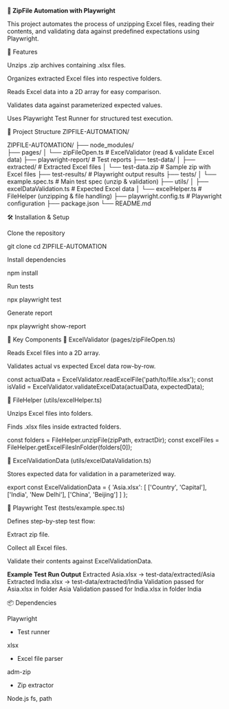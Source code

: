 **📂 ZipFile Automation with Playwright**

This project automates the process of unzipping Excel files, reading their contents, and validating data against predefined expectations using Playwright.

🚀 Features

Unzips .zip archives containing .xlsx files.

Organizes extracted Excel files into respective folders.

Reads Excel data into a 2D array for easy comparison.

Validates data against parameterized expected values.

Uses Playwright Test Runner for structured test execution.

📁 Project Structure
ZIPFILE-AUTOMATION/

ZIPFILE-AUTOMATION/
├── node_modules/               
├── pages/
│   └── zipFileOpen.ts          # ExcelValidator (read & validate Excel data)
├── playwright-report/          # Test reports
├── test-data/
│   ├── extracted/              # Extracted Excel files
│   └── test-data.zip           # Sample zip with Excel files
├── test-results/               # Playwright output results
├── tests/
│   └── example.spec.ts         # Main test spec (unzip & validation)
├── utils/
│   ├── excelDataValidation.ts  # Expected Excel data
│   └── excelHelper.ts          # FileHelper (unzipping & file handling)
├── playwright.config.ts        # Playwright configuration
├── package.json
└── README.md


🛠️ Installation & Setup

Clone the repository

git clone <repo-url>
cd ZIPFILE-AUTOMATION


Install dependencies

npm install


Run tests

npx playwright test


Generate report

npx playwright show-report

📜 Key Components
🔹 ExcelValidator (pages/zipFileOpen.ts)

Reads Excel files into a 2D array.

Validates actual vs expected Excel data row-by-row.

const actualData = ExcelValidator.readExcelFile('path/to/file.xlsx');
const isValid = ExcelValidator.validateExcelData(actualData, expectedData);

🔹 FileHelper (utils/excelHelper.ts)

Unzips Excel files into folders.

Finds .xlsx files inside extracted folders.

const folders = FileHelper.unzipFile(zipPath, extractDir);
const excelFiles = FileHelper.getExcelFilesInFolder(folders[0]);

🔹 ExcelValidationData (utils/excelDataValidation.ts)

Stores expected data for validation in a parameterized way.

export const ExcelValidationData = {
  'Asia.xlsx': [
    ['Country', 'Capital'],
    ['India', 'New Delhi'],
    ['China', 'Beijing']
  ]
};

🔹 Playwright Test (tests/example.spec.ts)

Defines step-by-step test flow:

Extract zip file.

Collect all Excel files.

Validate their contents against ExcelValidationData.

**Example Test Run Output**
Extracted Asia.xlsx → test-data/extracted/Asia
Extracted India.xlsx → test-data/extracted/India
Validation passed for Asia.xlsx in folder Asia
Validation passed for India.xlsx in folder India

📦 Dependencies

Playwright
 - Test runner

xlsx
 - Excel file parser

adm-zip
 - Zip extractor

Node.js fs, path
